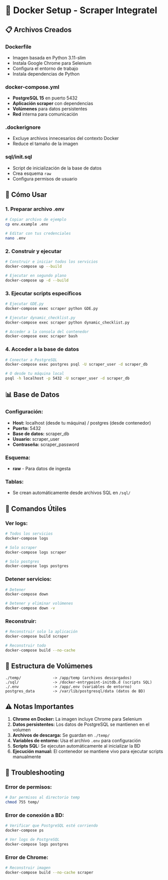 # 🐳 Docker Setup - Scraper Integratel

## 📋 Archivos Creados

### **Dockerfile**
- Imagen basada en Python 3.11-slim
- Instala Google Chrome para Selenium
- Configura el entorno de trabajo
- Instala dependencias de Python

### **docker-compose.yml**
- **PostgreSQL 15** en puerto 5432
- **Aplicación scraper** con dependencias
- **Volúmenes** para datos persistentes
- **Red** interna para comunicación

### **.dockerignore**
- Excluye archivos innecesarios del contexto Docker
- Reduce el tamaño de la imagen

### **sql/init.sql**
- Script de inicialización de la base de datos
- Crea esquema `raw`
- Configura permisos de usuario

## 🚀 Cómo Usar

### **1. Preparar archivo .env**
```bash
# Copiar archivo de ejemplo
cp env.example .env

# Editar con tus credenciales
nano .env
```

### **2. Construir y ejecutar**
```bash
# Construir e iniciar todos los servicios
docker-compose up --build

# Ejecutar en segundo plano
docker-compose up -d --build
```

### **3. Ejecutar scripts específicos**
```bash
# Ejecutar GDE.py
docker-compose exec scraper python GDE.py

# Ejecutar dynamic_checklist.py
docker-compose exec scraper python dynamic_checklist.py

# Acceder a la consola del contenedor
docker-compose exec scraper bash
```

### **4. Acceder a la base de datos**
```bash
# Conectar a PostgreSQL
docker-compose exec postgres psql -U scraper_user -d scraper_db

# O desde tu máquina local
psql -h localhost -p 5432 -U scraper_user -d scraper_db
```

## 📊 Base de Datos

### **Configuración:**
- **Host:** localhost (desde tu máquina) / postgres (desde contenedor)
- **Puerto:** 5432
- **Base de datos:** scraper_db
- **Usuario:** scraper_user
- **Contraseña:** scraper_password

### **Esquema:**
- **raw** - Para datos de ingesta

### **Tablas:**
- Se crean automáticamente desde archivos SQL en `/sql/`

## 🔧 Comandos Útiles

### **Ver logs:**
```bash
# Todos los servicios
docker-compose logs

# Solo scraper
docker-compose logs scraper

# Solo postgres
docker-compose logs postgres
```

### **Detener servicios:**
```bash
# Detener
docker-compose down

# Detener y eliminar volúmenes
docker-compose down -v
```

### **Reconstruir:**
```bash
# Reconstruir solo la aplicación
docker-compose build scraper

# Reconstruir todo
docker-compose build --no-cache
```

## 📁 Estructura de Volúmenes

```
./temp/              -> /app/temp (archivos descargados)
./sql/               -> /docker-entrypoint-initdb.d (scripts SQL)
./.env               -> /app/.env (variables de entorno)
postgres_data        -> /var/lib/postgresql/data (datos de BD)
```

## ⚠️ Notas Importantes

1. **Chrome en Docker:** La imagen incluye Chrome para Selenium
2. **Datos persistentes:** Los datos de PostgreSQL se mantienen en el volumen
3. **Archivos de descarga:** Se guardan en `./temp/`
4. **Variables de entorno:** Usa el archivo `.env` para configuración
5. **Scripts SQL:** Se ejecutan automáticamente al inicializar la BD
6. **Ejecución manual:** El contenedor se mantiene vivo para ejecutar scripts manualmente

## 🐛 Troubleshooting

### **Error de permisos:**
```bash
# Dar permisos al directorio temp
chmod 755 temp/
```

### **Error de conexión a BD:**
```bash
# Verificar que PostgreSQL esté corriendo
docker-compose ps

# Ver logs de PostgreSQL
docker-compose logs postgres
```

### **Error de Chrome:**
```bash
# Reconstruir imagen
docker-compose build --no-cache scraper
```
